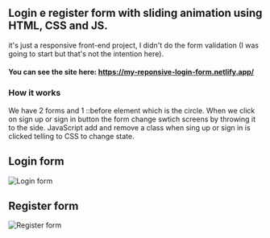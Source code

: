 ## Login e register form with sliding animation using HTML, CSS and JS.
it's just a responsive front-end project, I didn't do the form validation (I was going to start but that's not the intention here).

#### You can see the site here: https://my-reponsive-login-form.netlify.app/

### How it works
We have 2 forms and 1 ::before element which is the circle.
When we click on sign up or sign in button the form change swtich screens by throwing it to the side.
JavaScript add and remove a class when sing up or sign in is clicked telling to CSS to change state.

## Login form
<img src="https://i.imgur.com/Vf6IcGs.png" alt="Login form"/>

## Register form
<img src="https://i.imgur.com/Bl03zIL.png" alt="Register form"/>
